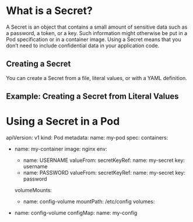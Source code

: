 # What is a Secret?
A Secret is an object that contains a small amount of sensitive data such as a password, a token, or a key. Such information might otherwise be put in a Pod specification or in a container image. Using a Secret means that you don’t need to include confidential data in your application code.

## Creating a Secret
You can create a Secret from a file, literal values, or with a YAML definition.

## Example: Creating a Secret from Literal Values

# Using a Secret in a Pod
apiVersion: v1
kind: Pod
metadata:
  name: my-pod
spec:
  containers:
  - name: my-container
    image: nginx
    env:
    - name: USERNAME
      valueFrom:
        secretKeyRef:
          name: my-secret
          key: username
    - name: PASSWORD
      valueFrom:
        secretKeyRef:
          name: my-secret
          key: password

    volumeMounts:
    - name: config-volume
      mountPath: /etc/config
  volumes:
  - name: config-volume
    configMap:
      name: my-config
